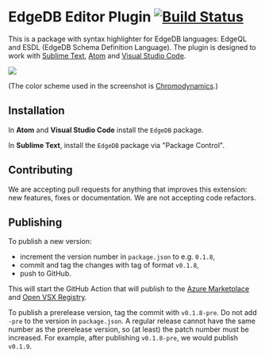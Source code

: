 # EdgeDB Editor Plugin [![Build Status](https://travis-ci.com/edgedb/edgedb-editor-plugin.svg?branch=master)](https://travis-ci.com/edgedb/edgedb-editor-plugin)

This is a package with syntax highlighter for EdgeDB languages: EdgeQL and
ESDL (EdgeDB Schema Definition Language). The plugin is designed to work with
[Sublime Text](https://packagecontrol.io/packages/EdgeDB),
[Atom](https://atom.io/packages/edgedb) and
[Visual Studio Code](https://marketplace.visualstudio.com/items?itemName=magicstack.edgedb).

![](https://edgedb.github.io/edgedb-editor-plugin/edgedb-st.png)

(The color scheme used in the screenshot is
[Chromodynamics](https://github.com/MagicStack/Chromodynamics).)

## Installation

In **Atom** and **Visual Studio Code** install the `EdgeDB` package.

In **Sublime Text**, install the `EdgeDB` package via "Package Control".

## Contributing

We are accepting pull requests for anything that improves this extension:
new features, fixes or documentation. We are not accepting code refactors.

## Publishing

To publish a new version:

- increment the version number in `package.json` to e.g. `0.1.8`,
- commit and tag the changes with tag of format `v0.1.8`,
- push to GitHub.

This will start the GitHub Action that will publish to the [Azure Marketplace](https://marketplace.visualstudio.com/) and [Open VSX Registry](https://open-vsx.org/).

To publish a prerelease version, tag the commit with `v0.1.8-pre`.
Do not add `-pre` to the version in `package.json`.
A regular release cannot have the same number as the prerelease version,
so (at least) the patch number must be increased. For example,
after publishing `v0.1.8-pre`, we would publish `v0.1.9`.
